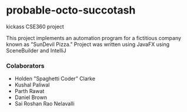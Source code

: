 # probable-octo-succotash

kickass CSE360 project

This project implements an automation program for a fictitious company known as "SunDevil Pizza." Project was written using JavaFX using SceneBuilder and IntelliJ

### Colaborators
* Holden "Spaghetti Coder" Clarke
* Kushal Paliwal
* Parth Rawat
* Daniel Brown
* Sai Roshan Rao Nelavalli
